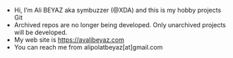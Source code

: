 - Hi, I’m Ali BEYAZ  aka symbuzzer (@XDA) and this is my hobby projects Git  
- Archived repos are no longer being developed. Only unarchived projects will be developed.  
- My web site is https://avalibeyaz.com  
- You can reach me from alipolatbeyaz[at]gmail.com

<!---
symbuzzer/symbuzzer is a ✨ special ✨ repository because its `README.md` (this file) appears on your GitHub profile.
You can click the Preview link to take a look at your changes.
--->
